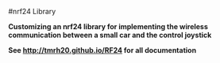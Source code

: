 #nrf24 Library

**Customizing an nrf24 library for implementing the wireless communication between a small car and the control joystick**




**See http://tmrh20.github.io/RF24 for all documentation**
